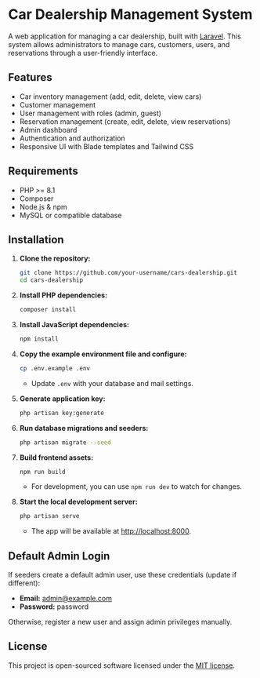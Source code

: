 # Car Dealership Management System

A web application for managing a car dealership, built with [Laravel](https://laravel.com/). This system allows administrators to manage cars, customers, users, and reservations through a user-friendly interface.

## Features

- Car inventory management (add, edit, delete, view cars)
- Customer management
- User management with roles (admin, guest)
- Reservation management (create, edit, delete, view reservations)
- Admin dashboard
- Authentication and authorization
- Responsive UI with Blade templates and Tailwind CSS

## Requirements

- PHP >= 8.1
- Composer
- Node.js & npm
- MySQL or compatible database

## Installation

1. **Clone the repository:**
   ```bash
   git clone https://github.com/your-username/cars-dealership.git
   cd cars-dealership
   ```

2. **Install PHP dependencies:**
   ```bash
   composer install
   ```

3. **Install JavaScript dependencies:**
   ```bash
   npm install
   ```

4. **Copy the example environment file and configure:**
   ```bash
   cp .env.example .env
   ```
   - Update `.env` with your database and mail settings.

5. **Generate application key:**
   ```bash
   php artisan key:generate
   ```

6. **Run database migrations and seeders:**
   ```bash
   php artisan migrate --seed
   ```

7. **Build frontend assets:**
   ```bash
   npm run build
   ```
   - For development, you can use `npm run dev` to watch for changes.

8. **Start the local development server:**
   ```bash
   php artisan serve
   ```
   - The app will be available at [http://localhost:8000](http://localhost:8000).

## Default Admin Login

If seeders create a default admin user, use these credentials (update if different):

- **Email:** admin@example.com
- **Password:** password

Otherwise, register a new user and assign admin privileges manually.

## License

This project is open-sourced software licensed under the [MIT license](https://opensource.org/licenses/MIT).
